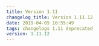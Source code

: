 ```yaml
---
title: Version 1.11
changelog_title: Version 1.11.12
date: 2019-04-05 10:55:49 
tags: changelogs 1.11 deprecated
version: 1.11.12
---
```

<script src="https://gist.github.com/spinnaker-release/29a01fa17afe7c603e510e202a914161.js"/>
